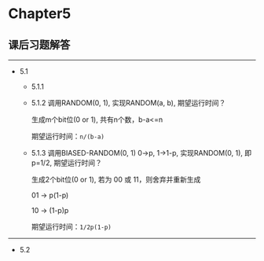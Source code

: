 # Chapter5
## 课后习题解答
---
* 5.1
  * 5.1.1
  * 5.1.2 调用RANDOM(0, 1), 实现RANDOM(a, b), 期望运行时间？
  
   	生成m个bit位(0 or 1), 共有n个数，b-a<=n
   	
	期望运行时间：`n/(b-a)`
  
  * 5.1.3 调用BIASED-RANDOM(0, 1) 0->p, 1->1-p, 实现RANDOM(0, 1), 即p=1/2, 期望运行时间？
	 
	 生成2个bit位(0 or 1), 若为 00 或 11，则舍弃并重新生成
	 
	 01 -> p(1-p)
	 
	 10 -> (1-p)p
   
   	期望运行时间：`1/2p(1-p)`
  
---
* 5.2
